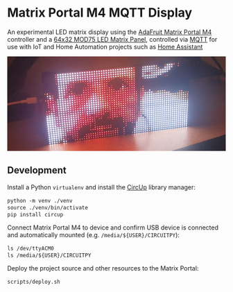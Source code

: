 # Matrix Portal M4 MQTT Display

An experimental LED matrix display using the [AdaFruit Matrix Portal M4](https://www.adafruit.com/product/4745) 
controller and a [64x32 MOD75 LED Matrix Panel](https://www.adafruit.com/product/2279), controlled via [MQTT](https://en.wikipedia.org/wiki/MQTT) 
for use with IoT and Home Automation projects such as [Home Assistant](https://www.home-assistant.io/)

![Photo](./docs/images/led-matrix-jms.png)

## Development

Install a Python `virtualenv` and install the [CircUp](https://github.com/adafruit/circup) library manager:

    python -m venv ./venv
    source ./venv/bin/activate
    pip install circup

Connect Matrix Portal M4 to device and confirm USB device is connected and
automatically mounted (e.g. `/media/${USER}/CIRCUITPY`):

    ls /dev/ttyACM0
    ls /media/${USER}/CIRCUITPY

Deploy the project source and other resources to the Matrix Portal:

    scripts/deploy.sh

